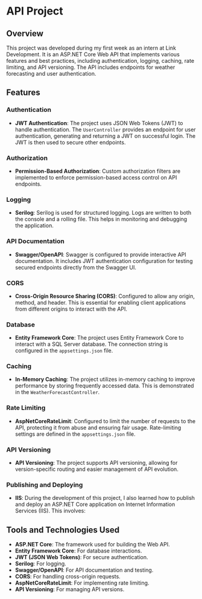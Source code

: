 # API Project

## Overview
This project was developed during my first week as an intern at Link Development. It is an ASP.NET Core Web API that implements various features and best practices, including authentication, logging, caching, rate limiting, and API versioning. The API includes endpoints for weather forecasting and user authentication.

## Features

### Authentication
- **JWT Authentication**: The project uses JSON Web Tokens (JWT) to handle authentication. The `UserController` provides an endpoint for user authentication, generating and returning a JWT on successful login. The JWT is then used to secure other endpoints.

### Authorization
- **Permission-Based Authorization**: Custom authorization filters are implemented to enforce permission-based access control on API endpoints.

### Logging
- **Serilog**: Serilog is used for structured logging. Logs are written to both the console and a rolling file. This helps in monitoring and debugging the application.

### API Documentation
- **Swagger/OpenAPI**: Swagger is configured to provide interactive API documentation. It includes JWT authentication configuration for testing secured endpoints directly from the Swagger UI.

### CORS
- **Cross-Origin Resource Sharing (CORS)**: Configured to allow any origin, method, and header. This is essential for enabling client applications from different origins to interact with the API.

### Database
- **Entity Framework Core**: The project uses Entity Framework Core to interact with a SQL Server database. The connection string is configured in the `appsettings.json` file.

### Caching
- **In-Memory Caching**: The project utilizes in-memory caching to improve performance by storing frequently accessed data. This is demonstrated in the `WeatherForecastController`.

### Rate Limiting
- **AspNetCoreRateLimit**: Configured to limit the number of requests to the API, protecting it from abuse and ensuring fair usage. Rate-limiting settings are defined in the `appsettings.json` file.

### API Versioning
- **API Versioning**: The project supports API versioning, allowing for version-specific routing and easier management of API evolution.

### Publishing and Deploying 
- **IIS**: During the development of this project, I also learned how to publish and deploy an ASP.NET Core application on Internet Information Services (IIS). This involves:

## Tools and Technologies Used

- **ASP.NET Core**: The framework used for building the Web API.
- **Entity Framework Core**: For database interactions.
- **JWT (JSON Web Tokens)**: For secure authentication.
- **Serilog**: For logging.
- **Swagger/OpenAPI**: For API documentation and testing.
- **CORS**: For handling cross-origin requests.
- **AspNetCoreRateLimit**: For implementing rate limiting.
- **API Versioning**: For managing API versions.


